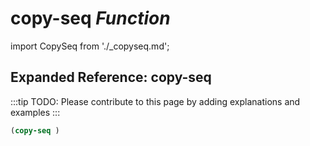 # **copy-seq** *Function*

import CopySeq from './_copyseq.md';

<CopySeq />

## Expanded Reference: copy-seq

:::tip
TODO: Please contribute to this page by adding explanations and examples
:::

```lisp
(copy-seq )
```
